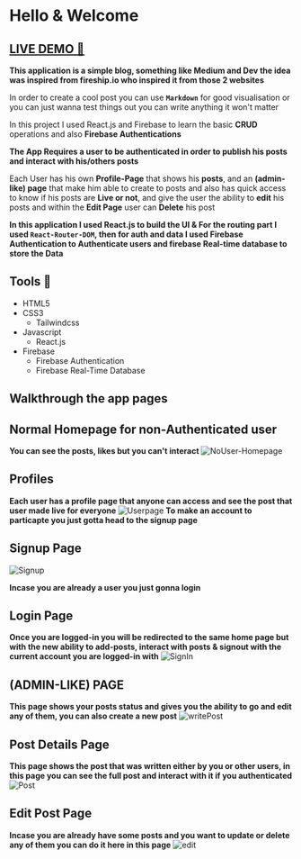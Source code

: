 # Hello & Welcome

## **[LIVE DEMO 🚀]()**

**This application is a simple blog, something like Medium and Dev the idea was inspired from fireship.io who inspired it from those 2 websites**

In order to create a cool post you can use **`Markdown`** for good visualisation or you can just wanna test things out you can write anything it won't matter

In this project I used React.js and Firebase to learn the basic **CRUD** operations and also **Firebase Authentications**

**The App Requires a user to be authenticated in order to publish his posts and interact with his/others posts**

Each User has his own **Profile-Page** that shows his **posts**, and an **(admin-like) page** that make him able to create to posts and also has quick access to know if his posts are **Live or not**, and give the user the ability to **edit** his posts and within the **Edit Page** user can **Delete** his post

**In this application I used React.js to build the UI & **For the routing part I used `React-Router-DOM`**, then for auth and data I used Firebase Authentication to Authenticate users and firebase Real-time database to store the Data**

## Tools 🔨

- HTML5
- CSS3
  - Tailwindcss
- Javascript
  - React.js
- Firebase
  - Firebase Authentication
  - Firebase Real-Time Database

## **Walkthrough the app pages**

## **Normal Homepage for non-Authenticated user**

**You can see the posts, likes but you can't interact**
![NoUser-Homepage](https://user-images.githubusercontent.com/112376589/225056328-6ccffd59-baff-4499-93f3-5cf9cd6f7f76.png)

## **Profiles**

**Each user has a profile page that anyone can access and see the post that user made live for everyone**
![Userpage](https://user-images.githubusercontent.com/112376589/225056362-73cc5605-d6bd-47c2-8438-8f01da023281.png)
**To make an account to particapte you just gotta head to the signup page**

## **Signup Page**

![Signup](https://user-images.githubusercontent.com/112376589/225056354-ff17d45d-9cf1-4698-8ed9-d7f14c93cf56.png)

**Incase you are already a user you just gonna login**

## **Login Page**

**Once you are logged-in you will be redirected to the same home page but with the new ability to add-posts, interact with posts & signout with the current account you are logged-in with**
![SignIn](https://user-images.githubusercontent.com/112376589/225056348-d3cfea35-81fd-444e-9ba4-496ef6ef11e9.png)

## **(ADMIN-LIKE) PAGE**
**This page shows your posts status and gives you the ability to go and edit any of them, you can also create a new post**
![writePost](https://user-images.githubusercontent.com/112376589/225056365-2cda5a50-21e0-473f-8953-caeab0901710.png)

## **Post Details Page**

**This page shows the post that was written either by you or other users, in this page you can see the full post and interact with it if you authenticated**
![Post](https://user-images.githubusercontent.com/112376589/225056331-fe06de38-e475-4184-a6e3-0b31158144f7.png)

## **Edit Post Page**

**Incase you are already have some posts and you want to update or delete any of them you can do it here in this page**
![edit](https://user-images.githubusercontent.com/112376589/225056305-da28d318-cfe0-44ac-a0d2-25609d24b192.png)
